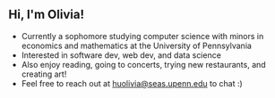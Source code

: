 ## Hi, I'm Olivia! 
- Currently a sophomore studying computer science with minors in economics and mathematics at the University of Pennsylvania
- Interested in software dev, web dev, and data science
- Also enjoy reading, going to concerts, trying new restaurants, and creating art!
- Feel free to reach out at [huolivia@seas.upenn.edu](huolivia@seas.upenn.edu) to chat :)

<!--
**olivianhu/olivianhu** is a ✨ _special_ ✨ repository because its `README.md` (this file) appears on your GitHub profile.

Here are some ideas to get you started:

- 🔭 I’m currently working on ...
- 🌱 I’m currently learning ...
- 👯 I’m looking to collaborate on ...
- 🤔 I’m looking for help with ...
- 💬 Ask me about ...
- 📫 How to reach me: ...
- 😄 Pronouns: ...
- ⚡ Fun fact: ...
-->
